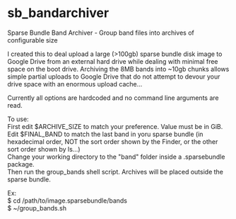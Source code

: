 # sb_bandarchiver
Sparse Bundle Band Archiver - Group band files into archives of configurable size

I created this to deal upload a large (>100gb) sparse bundle disk image to Google Drive from an external hard drive while dealing with minimal free space on the boot drive. Archiving the 8MB bands into ~10gb chunks allows simple partial uploads to Google Drive that do not attempt to devour your drive space with an enormous upload cache…

Currently all options are hardcoded and no command line arguments are read.

To use:  
First edit $ARCHIVE_SIZE to match your preference. Value must be in GiB.  
Edit $FINAL_BAND to match the last band in yoru sparse bundle (in hexadecimal order, NOT the sort order shown by the Finder, or the other sort order shown by ls…)  
Change your working directory to the "band" folder inside a .sparsebundle package.  
Then run the group_bands shell script. Archives will be placed outside the sparse bundle.

Ex:  
    $   cd /path/to/image.sparsebundle/bands  
    $   ~/group_bands.sh
